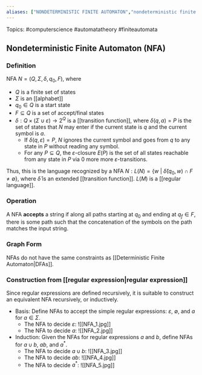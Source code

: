 ```yaml
---
aliases: ["NONDETERMINISTIC FINITE AUTOMATON","nondeterministic finite automaton","Nondeterministic Finite Automaton","Nondeterministic Finite Automata","nondeterministic finite automata","NFA","NFAs"] 
---
```

Topics: #computerscience #automatatheory #finiteautomata

## Nondeterministic Finite Automaton (NFA)

### Definition
NFA $N=(Q,\Sigma,\delta,q_0,F)$, where 
- $Q$ is a finite set of states
- $\Sigma$ is an [[alphabet]]
- $q_0\in Q$ is a start state
- $F\subseteq Q$ is a set of accept/final states
- $\delta : Q \times (\Sigma \cup {\varepsilon}) \rightarrow 2^Q$ is a [[transition function]], where $\delta(q,a) = P$ is the set of states that $N$ may enter if the current state is $q$ and the current symbol is $a$.
	- If $\delta(q,\varepsilon) = P$, $N$ ignores the current symbol and goes from $q$ to any state in $P$ without reading any symbol.
	- For any $P \subseteq Q$, the $\varepsilon$-closure $E(P)$ is the set of all states reachable from any state in $P$ via 0 more more $\varepsilon$-transitions. 

Thus, this is the language recognized by a NFA $N: L(N) = \{w\ |\ \hat{\delta}(q_0,w) \cap F \neq \emptyset\}$, where $\hat{\delta}$ is an extended [[transition function]]. $L(M)$ is a [[regular language]].

### Operation
A NFA **accepts** a string if along all paths starting at $q_0$ and ending at $q_f \in F$, there is some path such that the concatenation of the symbols on the path matches the input string. 

### Graph Form
NFAs do not have the same constraints as [[Deterministic Finite Automaton|DFAs]].

### Construction from [[regular expression|regular expression]]
Since regular expressions are defined recursively, it is suitable to construct an equivalent NFA recursively, or inductively.
- Basis: Define NFAs to accept the simple regular expressions: $\varepsilon$, $\emptyset$, and $a$ for $a \in \Sigma$.
	- The NFA to decide $\varepsilon$: ![[NFA_1.jpg]] 
	- The NFA to decide $a$:
		![[NFA_2.jpg]] 
- Induction: Given the NFAs for regular expressions $a$ and $b$, define NFAs for $a \cup b$, $ab$, and $a ^{*}$. 
	- The NFA to decide $a \cup b$: ![[NFA_3.jpg]]
	- The NFA to decide $ab$: ![[NFA_4.jpg]]
	- The NFA to decide $a^{*}$: ![[NFA_5.jpg]]

